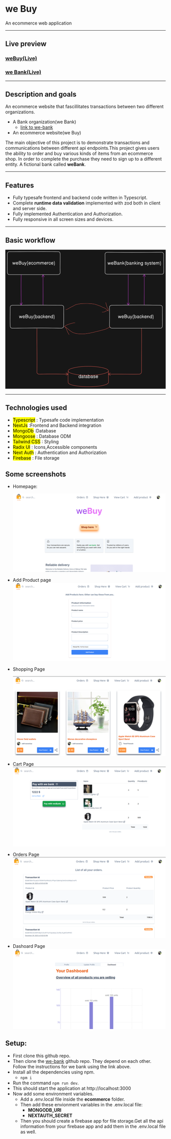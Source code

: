 # **we Buy**

An ecommerce web application

---

## Live preview

### [weBuy(Live)](https://we-buy-omega.vercel.app/)

### [we Bank(Live)](https://we-bank.vercel.app/)

---

## **Description and goals**

An ecommerce website that fascillitates transactions between two different organizations.

- A Bank organization(we Bank)
  - [link to we-bank](https://github.com/ss-joy/we-bank)
- An ecommerce website(we Buy)

The main objective of this project is to demonstrate transactions and communications between different api endpoints.This project gives users the ability to order and buy various kinds of items from an ecommerce shop. In order to complete the purchase they need to sign up to a different entity. A fictional bank called **weBank**.

---

## Features

- Fully typesafe frontend and backend code written in Typescript.
- Complete **runtime data validation** implemented with zod both in client and server side.
- Fully implemented Authentication and Authorization.
- Fully responsive in all screen sizes and devices.

---

## Basic workflow

![HomePage](/public/githubimages/diagram.png)

---

## Technologies used

- <mark>Typescript</mark> : Typesafe code implementation
- <mark>NextJs</mark> :Frontend and Backend integration
- <mark>MongoDb</mark> :Database
- <mark>Mongoose</mark> : Database ODM
- <mark>Tailwind CSS</mark> : Styling
- <mark>Radix UI</mark> : Icons,Accessible components
- <mark>Next Auth</mark> : Authentication and Authorization
- <mark>Firebase</mark> : File storage

## Some screenshots

- Homepage:

  ![HomePage](/public/githubimages/homepage.png)

- Add Product page
  ![Add Product Page](/public/githubimages/addProduct.png)
- Shopping Page

  ![Add Product Page](/public/githubimages/shoppingPage.png)

- Cart Page
  ![Add Product Page](/public/githubimages/cartPage.png)

- Orders Page
  ![Add Product Page](/public/githubimages/ordersPage.png)

- Dashoard Page
  ![Add Product Page](/public/githubimages/dashboard.png)

## Setup:

- First clone this github repo.
- Then clone the [we-bank](https://github.com/ss-joy/we-bank) github repo. They depend on each other. Follow the instructions for we bank using the link above.
- Install all the dependencies using npm.
  - `npm i`
- Run the command `npm run dev`.
- This should start the application at http://localhost:3000
- Now add some environment variables.
  - Add a .env.local file inside the **ecommerce** folder.
  - Then add these envionment variables in the .env.local file:
    - **MONGODB_URI**
    - **NEXTAUTH_SECRET**
  - Then you should create a firebase app for file storage.Get all the api information from your firebase app and add them in the .env.local file as well.

